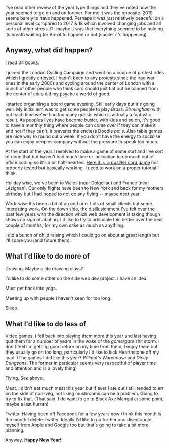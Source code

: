 I've read other review of the year type things and they've noted how the year seemed to go on and on forever. For me it was the opposite. 2019 seems barely to have happened. Perhaps it was just relatively peaceful on a personal level compared to 2017 & 18 which involved changing jobs and all sorts of other stress. Or maybe it was that everything seemed to be holding its breath waiting for Brexit to happen or not (spoiler it's happening).

## Anyway, what did happen?

<a href="https://www.toffeemilkshake.co.uk/books/">I read 34 books</a>.

I joined the London Cycling Campaign and went on a couple of protest rides which I greatly enjoyed. I hadn't been to any protests since the Iraq war ones in the early 2000s and cycling around the center of London with a bunch of other people who think cars should just flat out be banned from the center of cites did my psyche a world of good.

I started organising a board game evening. Still early days but it's going well. My initial aim was to get some people to play _Brass: Birmingham_ with but each time we've had too many guests which is actually a fantastic result. As peoples lives have become busier, with kids and so on, it's good to have a monthly thing where people can come over if they can make it and not if they can't, it prevents the endless Doodle polls. Also table games are nice way to round out a week, if you don't have the energy to socialise you can enjoy peoples company without the pressure to speak too much.

At the start of the year I resolved to make a game of some sort and I've sort of done that but haven't had much time or inclination to do much out of office coding so it's a bit half-hearted. <a href="https://www.toffeemilkshake.co.uk/puzzle-poker/">Here it is, a puzzle/ card game</a> not properly tested but basically working. I need to work on a proper tutorial I think.

Holiday wise, we've been to Wales (near Dolgellau) and France (near Lézignan). Our only flights have been to New York and back for my mothers birthday but I had hoped to not do any flying -- maybe next year.

Work-wise it's been a bit of an odd one. Lots of small clients but some interesting work. On the down side, the disillusionment I've felt over the past few years with the direction which web development is taking though shows no sign of abating. I'd like to try to articulate this better over the next couple of months, for my own sake as much as anything.

I did a bunch of child raising which I could go on about at great length but I'll spare you (and future them).

## What I'd like to do more of

Drawing. Maybe a life drawing class?

I'd like to do some other on the side web dev project. I have an idea.

Must get back into yoga.

Meeting up with people I haven't seen for too long.

Sleep.

## What I'd like to do less of 

Video games. I fell back into playing them more this year and last having quit them for a number of years in the wake of the _gamergate_ shit storm. I don't feel I'm getting good return on my time from them, I enjoy them but they usually go on too long, particularly I'd like to kick Hearthstone off my ipad. (The games I did like this year? _Wilmot's Warehouse_ and _Dicey Dungeons_. The former in particular seems very respectful of player time and attention and is a lovely thing)

Flying. See above.

Meat. I didn't eat much meat this year but if ever I ate out I still tended to err on the side of non-veg, not liking mushrooms can be a problem. Going to try to fix that. (That said, I do want to go to Black Axe Mangal at some point, maybe a last hurrah)

Twitter. Having been off Facebook for a few years now I think this month is the month I delete Twitter. Ideally I'd like to go further and disentangle myself from Apple and Google too but that's going to take a bit more planning.

Anyway, __Happy New Year!__